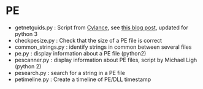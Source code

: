 # PE

* getnetguids.py : Script from [Cylance](https://github.com/cylance/GetNETGUIDs/blob/master/getnetguids.py), see [this blog post](https://medium.com/@seifreed/hunting-net-malware-40235e11dc05), updated for python 3
* checkpesize.py : Check that the size of a PE file is correct
* common_strings.py : identify strings in common between several files
* pe.py : display information about a PE file (python2)
* pescanner.py : display information about PE files, script by Michael Ligh (python 2)
* pesearch.py : search for a string in a PE file
* petimeline.py : Create a timeline of PE/DLL timestamp
